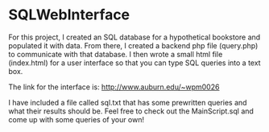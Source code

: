 # SQLWebInterface
For this project, I created an SQL database for a hypothetical bookstore and populated it with data. From there, I created a backend php file (query.php) to communicate with that database. I then wrote a small html file (index.html) for a user interface so that you can type SQL queries into a text box.

The link for the interface is: http://www.auburn.edu/~wpm0026

I have included a file called sql.txt that has some prewritten queries and what their results should be. Feel free to check out the MainScript.sql and come up with some queries of your own!
